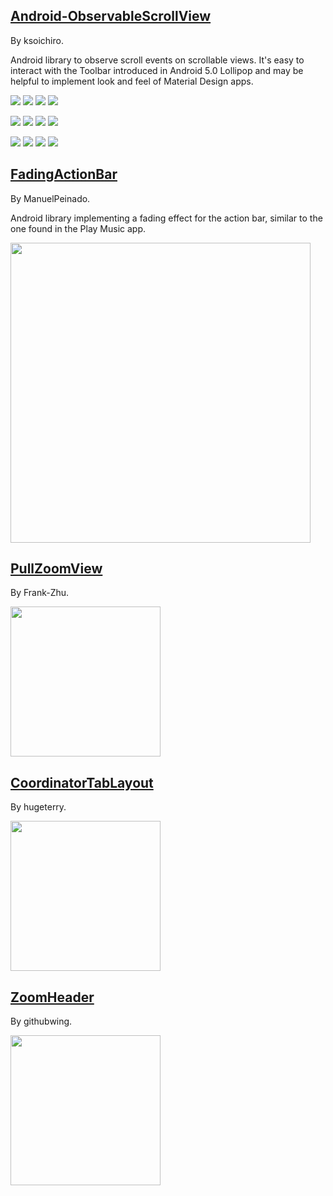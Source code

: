 
## [Android-ObservableScrollView](https://github.com/ksoichiro/Android-ObservableScrollView)

By ksoichiro.

Android library to observe scroll events on scrollable views.
It's easy to interact with the Toolbar introduced in Android 5.0 Lollipop and may be helpful to implement look and feel of Material Design apps.

![](https://raw.githubusercontent.com/ksoichiro/Android-ObservableScrollView/master/samples/images/demo12.gif)
![](https://raw.githubusercontent.com/ksoichiro/Android-ObservableScrollView/master/samples/images/demo10.gif)
![](https://raw.githubusercontent.com/ksoichiro/Android-ObservableScrollView/master/samples/images/demo11.gif)
![](https://raw.githubusercontent.com/ksoichiro/Android-ObservableScrollView/master/samples/images/demo13.gif)

![](https://raw.githubusercontent.com/ksoichiro/Android-ObservableScrollView/master/samples/images/demo1.gif)
![](https://raw.githubusercontent.com/ksoichiro/Android-ObservableScrollView/master/samples/images/demo2.gif)
![](https://raw.githubusercontent.com/ksoichiro/Android-ObservableScrollView/master/samples/images/demo3.gif)
![](https://raw.githubusercontent.com/ksoichiro/Android-ObservableScrollView/master/samples/images/demo4.gif)

![](https://raw.githubusercontent.com/ksoichiro/Android-ObservableScrollView/master/samples/images/demo5.gif)
![](https://raw.githubusercontent.com/ksoichiro/Android-ObservableScrollView/master/samples/images/demo6.gif)
![](https://raw.githubusercontent.com/ksoichiro/Android-ObservableScrollView/master/samples/images/demo7.gif)
![](https://raw.githubusercontent.com/ksoichiro/Android-ObservableScrollView/master/samples/images/demo8.gif)

## [FadingActionBar](https://github.com/ManuelPeinado/FadingActionBar)

By ManuelPeinado.

Android library implementing a fading effect for the action bar, similar to the one found in the Play Music app.

<img src="https://camo.githubusercontent.com/4fb0e40bdb047be104b2cefddee62923b8a2da37/68747470733a2f2f7261772e6769746875622e636f6d2f4d616e75656c5065696e61646f2f466164696e67416374696f6e4261722f6d61737465722f6172742f726561646d655f7069632e706e67" width="480">

## [PullZoomView](https://github.com/Frank-Zhu/PullZoomView)

By Frank-Zhu.

<img src="https://raw.githubusercontent.com/Frank-Zhu/PullZoomView/master/art/pull-to-zoom.gif" width="240">

## [CoordinatorTabLayout](https://github.com/hugeterry/CoordinatorTabLayout)

By hugeterry.

<img src="https://github.com/hugeterry/CoordinatorTabLayout/raw/master/showUI/show1.gif" width="240"/>

## [ZoomHeader](https://github.com/githubwing/ZoomHeader)

By githubwing.

<img src="https://github.com/githubwing/ZoomHeader/raw/master/img.gif" width="240">


